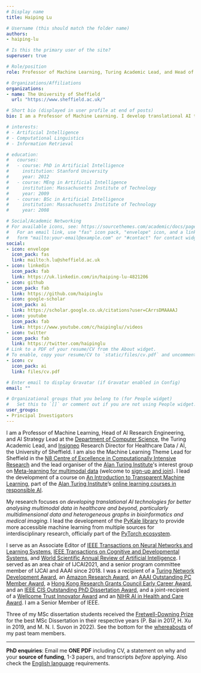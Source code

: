 ```yaml
---
# Display name
title: Haiping Lu

# Username (this should match the folder name)
authors:
- haiping-lu

# Is this the primary user of the site?
superuser: true

# Role/position
role: Professor of Machine Learning, Turing Academic Lead, and Head of AI Research Engineering

# Organizations/Affiliations
organizations:
- name: The University of Sheffield
  url: "https://www.sheffield.ac.uk/"

# Short bio (displayed in user profile at end of posts)
bio: I am a Professor of Machine Learning. I develop translational AI technologies for better analysing multimodal data in healthcare and beyond.

# interests:
# - Artificial Intelligence
# - Computational Linguistics
# - Information Retrieval

# education:
#   courses:
#   - course: PhD in Artificial Intelligence
#     institution: Stanford University
#     year: 2012
#   - course: MEng in Artificial Intelligence
#     institution: Massachusetts Institute of Technology
#     year: 2009
#   - course: BSc in Artificial Intelligence
#     institution: Massachusetts Institute of Technology
#     year: 2008

# Social/Academic Networking
# For available icons, see: https://sourcethemes.com/academic/docs/page-builder/#icons
#   For an email link, use "fas" icon pack, "envelope" icon, and a link in the
#   form "mailto:your-email@example.com" or "#contact" for contact widget.
social:
- icon: envelope
  icon_pack: fas
  link: mailto:h.lu@sheffield.ac.uk
- icon: linkedin
  icon_pack: fab
  link: https://uk.linkedin.com/in/haiping-lu-4821206
- icon: github
  icon_pack: fab
  link: https://github.com/haipinglu
- icon: google-scholar
  icon_pack: ai
  link: https://scholar.google.co.uk/citations?user=CArrsDMAAAAJ
- icon: youtube
  icon_pack: fab
  link: https://www.youtube.com/c/haipinglu//videos  
- icon: twitter
  icon_pack: fab
  link: https://twitter.com/haipinglu
# Link to a PDF of your resume/CV from the About widget.
# To enable, copy your resume/CV to `static/files/cv.pdf` and uncomment the lines below.
- icon: cv
  icon_pack: ai
  link: files/cv.pdf

# Enter email to display Gravatar (if Gravatar enabled in Config)
email: ""

# Organizational groups that you belong to (for People widget)
#   Set this to `[]` or comment out if you are not using People widget.
user_groups:
- Principal Investigators
---
```


<!-- **Job**: [FIVE 3-year Senior AI Research Engineer / AI Research Engineer positions](https://www.jobs.ac.uk/job/CYI206/senior-ai-research-engineer-ai-research-engineer). *Deadline: 24th April 2023*. Fixed term for 36 months with flexible starting date. For more information, watch the [information session recording on YouTube](https://youtu.be/2gizHKlaDqE) and check out the [Q&A summary](https://shef-aire.github.io/q-and-a/). -->

<!-- **Job**: [Postdoctoral Research Associate in Machine Learning for
Medical Image Analysis](https://jobs.shef.ac.uk/sap/bc/webdynpro/sap/hrrcf_a_posting_apply?PARAM=cG9zdF9pbnN0X2d1aWQ9NjFCOENGODdBOTE4NEVGMEUxMDAwMDAwQUMxRTg4NzgmY2FuZF90eXBlPUVYVA%3d%3d&sap-client=400&sap-language=EN&sap-accessibility=X&sap-ep-themeroot=%2fSAP%2fPUBLIC%2fBC%2fUR%2fuos#). *Deadline: 12th Jan 2022*. Fixed term till 31st March 2023, start as soon as possible. -->

<!-- **[PhD Scholarships](https://www.sheffield.ac.uk/postgraduate/phd/scholarships)**: [Faculty scholarship](https://www.sheffield.ac.uk/postgraduate/phd/scholarships/faculty), [CSC for Chinese applicants](https://www.sheffield.ac.uk/postgraduate/research/scholarships/csc), and [EPSRC DTP](https://epsrc.ukri.org/skills/students/dta/grants/). *Deadline: 5pm 26th Jan 2022*. Email me **ONE PDF** including CV, a statement on why, 1-3 papers, and transcripts *before* applying. Check the [English language requirements](https://www.sheffield.ac.uk/postgraduate/phd/apply/english-language).
*** -->

<!-- **PhD enquiries**: Email me **ONE PDF** including CV, a statement on why and your **source of funding**, 1-3 papers, and transcripts *before* applying. Also check the [English language](https://www.sheffield.ac.uk/postgraduate/phd/apply/english-language) requirements. **[PhD Scholarship](https://www.sheffield.ac.uk/postgraduate/phd/scholarships)**: [EPSRC DTP](https://epsrc.ukri.org/skills/students/dta/grants/) (*deadline: 24th March 2022*).
*** -->

<!-- **Workshop**: Welcome to join the [First Workshop on Multimodal AI](https://multimodalai.github.io/) at Sheffield on 27th June 2023 that we are organising. **Registration deadline: 14th June 2023**. -->

<!-- We are looking for [sponsors](https://multimodalai.github.io/sponsorship/) and [submissions](https://multimodalai.github.io/call-for-papers/). -->



I am a Professor of Machine Learning, Head of AI Research Engineering, and AI Strategy Lead at the [Department of Computer Science](http://www.sheffield.ac.uk/dcs), the Turing Academic Lead, and [Insigneo](https://insigneo.org/) Research Director for Healthcare Data / AI, the University of Sheffield. I am also the Machine Learning Theme Lead for Sheffield in the [N8 Centre of Excellence in Computationally Intensive Research](https://n8cir.org.uk/) and the lead organiser of the [Alan Turing Institute](https://www.turing.ac.uk/)'s interest group on [Meta-learning for multimodal data](https://www.turing.ac.uk/research/interest-groups/meta-learning-multimodal-data) (welcome to [sign-up and join](https://forms.office.com/Pages/ResponsePage.aspx?id=p_SVQ1XklU-Knx-672OE-eUxyOQjGdZIurmvwym_4o5UOFhHNkY5WU1RVlczMjNWUVdYTDFDME1VNS4u)). I lead the development of a course on [An Introduction to Transparent Machine Learning](https://pykale.github.io/transparentML/), part of the [Alan Turing Institute](https://www.turing.ac.uk)’s [online learning courses in responsible AI](https://www.turing.ac.uk/funding-call-online-learning-courses-responsible-ai).

My research focuses on *developing translational AI technologies for better analysing multimodal data in healthcare and beyond, particularly multidimensional data and heterogeneous graphs in bioinformatics and medical imaging*. I lead the development of the [PyKale library](https://github.com/pykale/pykale) to provide more accessible machine learning from multiple sources for
interdisciplinary research, officially part of the [PyTorch ecosystem](https://pytorch.org/ecosystem/).

I serve as an Associate Editor of [IEEE Transactions on Neural Networks and Learning Systems](https://ieeexplore.ieee.org/xpl/RecentIssue.jsp?punumber=5962385), [IEEE Transactions on Cognitive and Developmental Systems](https://ieeexplore.ieee.org/xpl/aboutJournal.jsp?punumber=7274989), and [World Scientific Annual Review of Artificial Intelligence](https://www.worldscientific.com/worldscinet/wsarai). I served as an area chair of IJCAI2021, and a senior program committee member of IJCAI and AAAI since 2018. I was a recipient of a [Turing Network Development Award](https://www.turing.ac.uk/work-turing/turing-network-development-awards-call), an [Amazon Research Award](https://ara.amazon-ml.com/recipients/#2018), an [AAAI Outstanding PC Member Award](http://www.aaai.org/Awards/conference.php), a [Hong Kong Research Grants Council Early Career Award](http://www.comp.hkbu.edu.hk/v1/?page=fac_ach&id=80), and an [IEEE CIS Outstanding PhD Dissertation Award](https://cis.ieee.org/getting-involved/awards/past-recipients#OutstandingPhDDissertationAward), and a joint-recipient of a [Wellcome Trust Innovator Award](https://wellcome.ac.uk/funding/schemes/innovator-awards-digital-technologies) and an [NIHR AI in Health and Care Award](https://www.nihr.ac.uk/documents/ai-in-health-and-care-awards-funded-projects-2020/25625#Phase_2_projects). I am a Senior Member of IEEE.

Three of my MSc dissertation students received the [Fretwell-Downing Prize](https://www.sheffield.ac.uk/dcs/about-department/prizes) for the best MSc Dissertation in their respective years (P. Bai in 2017, H. Xu in 2019, and M. N. I. Suvon in 2022). See the bottom for the [whereabouts](https://haipinglu.github.io/#people) of my past team members.

***
**PhD enquiries**: Email me **ONE PDF** including CV, a statement on why and your **source of funding**, 1-3 papers, and transcripts *before* applying. Also check the [English language](https://www.sheffield.ac.uk/postgraduate/phd/apply/english-language) requirements.
<!-- **[PhD Scholarship](https://www.sheffield.ac.uk/postgraduate/phd/scholarships)**: [EPSRC DTP](https://epsrc.ukri.org/skills/students/dta/grants/) (*deadline: 24th March 2022*). -->

<!-- ***
**NOTE: under construction**. -->
